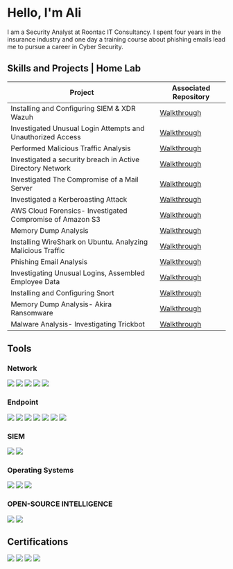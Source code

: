 # Hello, I'm Ali

I am a Security Analyst at Roontac IT Consultancy. I spent four years in the insurance industry and one day a training course about phishing emails lead me to pursue a career in Cyber Security.   

## Skills and Projects | Home Lab

| Project                                        | Associated Repository     |
|-----------------------------------------------|----------------------------|
| Installing and Configuring SIEM & XDR Wazuh | <a href="https://github.com/timsar-am/WazuhInstall/tree/main">Walkthrough</a>|
| Investigated Unusual Login Attempts and Unauthorized Access     | <a href="https://github.com/timsar-am/Investigated-Unusual-Login-Attempts-and-Unauthorized-Access/tree/main">Walkthrough</a>|
| Performed Malicious Traffic Analysis   | <a href="https://github.com/timsar-am/MalwareTrafficAnalysis">Walkthrough</a>|
| Investigated a security breach in Active Directory Network   | <a href="https://github.com/timsar-am/InvestigatingASecurityBreachInActiveDirectoryNetwork/tree/main">Walkthrough</a>|
| Investigated The Compromise of a Mail Server                | <a href="https://github.com/timsar-am/CompromiseOfMailServer/tree/main">Walkthrough</a>|
| Investigated a Kerberoasting Attack | <a href="https://github.com/timsar-am/KerberoastingAttack/tree/main">Walkthrough</a>|
| AWS Cloud Forensics- Investigated Compromise of Amazon S3 | <a href="https://github.com/timsar-am/AmazonS3Compromise/tree/main">Walkthrough</a>|
| Memory Dump Analysis | <a href="https://github.com/timsar-am/MemoryDumpAnalysis/tree/main">Walkthrough</a>|
| Installing WireShark on Ubuntu. Analyzing Malicious Traffic   | <a href="https://github.com/timsar-am/MaliciousTrafficAnalysis/tree/main">Walkthrough</a>|
| Phishing Email Analysis | <a href="https://github.com/timsar-am/PhishingEmail/tree/main">Walkthrough</a>|
| Investigating Unusual Logins, Assembled Employee Data | <a href="https://github.com/timsar-am/SQLGatheringEmployeeData/tree/main">Walkthrough</a>|
| Installing and Configuring Snort | <a href="https://github.com/timsar-am/InstallingandConfiguringSnort/tree/main">Walkthrough</a>|
| Memory Dump Analysis- Akira Ransomware | <a href="https://github.com/timsar-am/AkiraRansomware/tree/main">Walkthrough</a>|
| Malware Analysis- Investigating Trickbot | <a href="https://github.com/timsar-am/trickbot">Walkthrough</a>|
## Tools

### Network
<div>
    <img src="https://img.shields.io/badge/-Wireshark-1679A7?&style=for-the-badge&logo=Wireshark&logoColor=white" />
  <img src="https://img.shields.io/badge/NETWORKMINER-black" />
  <img src="https://img.shields.io/badge/ZUI%20(BRIM)-orange" />
  <img src="https://img.shields.io/badge/SNORT-pink" />
   <img src="https://img.shields.io/badge/SQL-blue" />
    
</div>

### Endpoint
<div>
    <img src="https://img.shields.io/badge/-Velociraptor-4B275F?&style=for-the-badge&logo=Velociraptor&logoColor=white" />
  <img src="https://img.shields.io/badge/PORTMASTER-green" />
  <img src="https://img.shields.io/badge/MICROSOFT%20DEFENDER%20-blue" />
<img src="https://img.shields.io/badge/Windows%20Event%20Viewer-blue" />
    <img src="https://img.shields.io/badge/Volatility%203-red" />
    <img src="https://img.shields.io/badge/EvtxECmd-blue" />
     <img src="https://img.shields.io/badge/Timeline%20Explorer-Yellow" />
    
</div>

### SIEM
<div>
    <img src="https://img.shields.io/badge/-Splunk-000000?&style=for-the-badge&logo=Splunk&logoColor=white" />
     <img src="https://img.shields.io/badge/WAZUH-blue" />
</div>

### Operating Systems 

</div>
    <img src="https://img.shields.io/badge/Windows-blue" />  <img src="https://img.shields.io/badge/Ubuntu-orange" />  <img src="https://img.shields.io/badge/Kali%20Linux-blue"/>
</div>

### OPEN-SOURCE INTELLIGENCE 

<div>
    <img src="https://img.shields.io/badge/VIRUSTOTAL-blue" />
    <img src="https://img.shields.io/badge/CYBERCHEF-white" />
</div>


## Certifications

<div>
<img src="https://img.shields.io/badge/GOOGLE%20CYBER%20SECURITY%20PROFESSIONAL-yellow" />
<img src="https://img.shields.io/badge/TRY%20HACK%20ME%20SOC%20LEVEL%201-purple" />
<img src="https://img.shields.io/badge/GOOGLE%20IT%20SUPPORT%20PROFESSIONAL-%20brown" />
<img src="https://img.shields.io/badge/AWS%20Cloud%20Practitioner%20Essentials-orange" />
</div>

